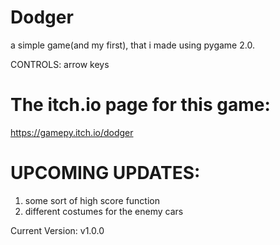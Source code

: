 # Dodger
a simple game(and my first), that i made using pygame 2.0.

CONTROLS: arrow keys

# The itch.io page for this game:
https://gamepy.itch.io/dodger

# UPCOMING UPDATES:
1. some sort of high score function
2. different costumes for the enemy cars

Current Version: v1.0.0
